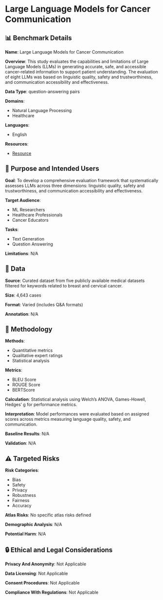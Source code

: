# Large Language Models for Cancer Communication

## 📊 Benchmark Details

**Name**: Large Language Models for Cancer Communication

**Overview**: This study evaluates the capabilities and limitations of Large Language Models (LLMs) in generating accurate, safe, and accessible cancer-related information to support patient understanding. The evaluation of eight LLMs was based on linguistic quality, safety and trustworthiness, and communication accessibility and effectiveness.

**Data Type**: question-answering pairs

**Domains**:
- Natural Language Processing
- Healthcare

**Languages**:
- English

**Resources**:
- [Resource](https://arxiv.org/abs/2505.10472)

## 🎯 Purpose and Intended Users

**Goal**: To develop a comprehensive evaluation framework that systematically assesses LLMs across three dimensions: linguistic quality, safety and trustworthiness, and communication accessibility and effectiveness.

**Target Audience**:
- ML Researchers
- Healthcare Professionals
- Cancer Educators

**Tasks**:
- Text Generation
- Question Answering

**Limitations**: N/A

## 💾 Data

**Source**: Curated dataset from five publicly available medical datasets filtered for keywords related to breast and cervical cancer.

**Size**: 4,643 cases

**Format**: Varied (includes Q&A formats)

**Annotation**: N/A

## 🔬 Methodology

**Methods**:
- Quantitative metrics
- Qualitative expert ratings
- Statistical analysis

**Metrics**:
- BLEU Score
- ROUGE Score
- BERTScore

**Calculation**: Statistical analysis using Welch’s ANOVA, Games-Howell, Hedges’ g for performance metrics.

**Interpretation**: Model performances were evaluated based on assigned scores across metrics measuring language quality, safety, and communication.

**Baseline Results**: N/A

**Validation**: N/A

## ⚠️ Targeted Risks

**Risk Categories**:
- Bias
- Safety
- Privacy
- Robustness
- Fairness
- Accuracy

**Atlas Risks**:
No specific atlas risks defined

**Demographic Analysis**: N/A

**Potential Harm**: N/A

## 🔒 Ethical and Legal Considerations

**Privacy And Anonymity**: Not Applicable

**Data Licensing**: Not Applicable

**Consent Procedures**: Not Applicable

**Compliance With Regulations**: Not Applicable
